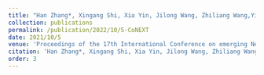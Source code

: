 ```yaml
---
title: "Han Zhang*, Xingang Shi, Xia Yin, Jilong Wang, Zhiliang Wang,Yingya Guo, Tian Lan: Boosting Bandwidth Availability over Inter-DC Wan[C]."
collection: publications
permalink: /publication/2022/10/5-CoNEXT
date: 2021/10/5
venue: 'Proceedings of the 17th International Conference on emerging Networking EXperiments and Technologies (CoNEXT), Virtual Event, Germany. '
citation: 'Han Zhang*, Xingang Shi, Xia Yin, Jilong Wang, Zhiliang Wang,Yingya Guo, Tian Lan: Boosting Bandwidth Availability over Inter-DC Wan[C]. Proceedings of the 17th International Conference on emerging Networking EXperiments and Technologies (CoNEXT), Virtual Event, Germany, 2021.12.7-2021.12.10.'
order: 3
---
```

